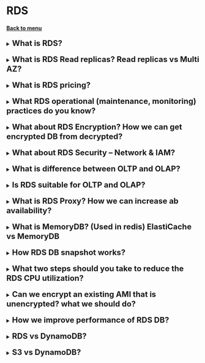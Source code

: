<h1> RDS </h1>
<h4> 

[Back to menu](..%2F..%2FMenu.md)

</h4>

[//]:# (What is RDS?)

<details>
    <summary>
        <b><big><big>
            What is RDS?
        </big></big></b>
    </summary>

RDS stands for Relational Database Service. (Relational Database Service)

**This is a managed database service for databases using SQL as the query language.**

This allows you to create databases in the cloud that are managed by AWS.
Supported languages include:
-Postgres
- MySQL
  -MariaDB
  -Oracle
- Micr. SQL Server
- Aurora (AWS proprietary database)

**Advantage of using RDS over deploying a database on EC2**
- RDS is a managed service
- Automatic change promotion, patch deployment
- Continuous backup and restore with specific timestamp
- Dashboards
- Read replicas to improve read performance
- Multi-AZ setup for disaster recovery (disaster recovery)
- Possibility of scaling (vertical and horizontal)
- Storage with EBS support (gp2 or io1)
- **BUT you cannot connect to your instances via SSH** (Although I did it with MYSQL)

**RDS Backups**
- Daily full database backup (during maintenance period)
- Transaction logs are backed up by RDS every 5 minutes.
- => possibility of recovery at any point in time
  (from oldest backup to 5 minutes ago)
- Shelf life 7 days (can be increased to 35 days)
- **can create DB Snapshots:**
  - Launched manually by the user
  - Save backup for as long as you want

**Automatic storage scaling**
- Helps to increase the storage capacity of your RDS DB instance. Dynamically
- When RDS detects that you are running out of free database
  storage, scales automatically
- Avoid manually scaling database storage.
- You need to set the maximum storage threshold (maximum limit for DB storage)
- Automatically change storage if:
  - Free storage is less than 10% of allocated storage.
  - Storage shortage lasts for at least 5 minutes.
  - 6 hours since last change
  - Useful for applications with unpredictable workloads
  - Supports all RDS database engines (MariaDB, MySQL, PostgreSQL, SQL Server, Oracle)
</details>
<br>

[//]:# (What is RDS Read replicas? Read replicas vs Multi AZ vs Multi-Region deployments?)

<details>
    <summary>
        <b><big><big>
            What is RDS Read replicas? Read replicas vs Multi AZ?
        </big></big></b>
    </summary>

Amazon RDS Read Replicas provide enhanced performance and durability 
for Amazon RDS database (DB) instances. 
They make it easy to elastically scale out beyond the capacity 
constraints of a single DB instance for **read-heavy database workloads**. 

You can create one or more replicas 
of a given source DB Instance and serve high-volume application
read traffic from multiple copies of your data

![img](https://d1.awsstatic.com/asset-repository/read-replicas-scaling-disaster-recovery.3b8da7093daeb1e87426225caf49e32efe7ae01a.png)

Read replicas vs Multi AZ vs Multi-Region deployments

Multi-AZ deployments
  - **Main purpose is high availability**

Multi-Region deployments
  - **Main purpose is disaster recovery and local performance**

Read replicas
  - **Main purpose is scalability**

https://aws.amazon.com/rds/features/read-replicas/?nc1=h_ls

</details>
<br>

[//]:# (What is RDS pricing?)

<details>
    <summary>
        <b><big><big>
            What is RDS pricing?
        </big></big></b>
    </summary>

Amazon charges for RDS hours
For its memory and allocated reserved memory

Also:
AWS **does not charge** for data that goes **within one region**
(for example, there is no charge between us-west-1a and us-west-1b)

If **data goes to different regions, AWS will charge a fee**
(for example between us-west-1a and us-east-1b)

</details>
<br>

[//]:# (What RDS operational [maintenance, monitoring] practices do you know?)

<details>
    <summary>
        <b><big><big>
            What RDS operational (maintenance, monitoring) practices do you know?
        </big></big></b>
    </summary>

Amazon describes the following use cases:
- Advertising technologies (clickstreams, user events and user profiles)
- Games (leader lists, player data stores and game states).
- Retail (online shopping carts, reservation tracking and customer profiles)
- Banking and finance (event-based transaction processing,
  fraud detection and altered data collection).
- Media and entertainment (digital rights management, user storage
  data and metadata repositories).
- Software as a service (SaaS) - content metadata repositories,
  metadata caches and relationship graph data stores.

</details>
<br>

[//]:# (What about RDS Encryption? How we can get encrypted DB from decrypted?)

<details>
    <summary>
        <b><big><big>
            What about RDS Encryption? How we can get encrypted DB from decrypted?
        </big></big></b>
    </summary>

**RDS encryption:**
- Encryption at rest
- Ability to encrypt master and read replicas using AWS KMS - AES-256 encryption.
- Encryption must be defined at startup time. (When creating, 
choose whether to encrypt or not)
- If the master is not encrypted, read replicas cannot be encrypted.
- Transparent Data Encryption TDE is available for Oracle and SQL Server.
  (This is a special encryption method for Microsoft products)

**In-flight encryption**
- SSL certificates for RDS data encryption during flight
- Provide SSL options with a trusted certificate when connecting to the database.
- To force the use of SSL:
  - PostgreSQL: rds.force_ssl=1 in AWS RDS console (parameter groups).
  - MySQL: inside the database:
    GRANT USAGE ON *.* TO 'mysqluser'@'%' REQUIRE SSL;

**RDS encryption operations**
- Encryption of RDS backups
- Snapshots of unencrypted RDS databases are not encrypted.
- Snapshots of encrypted RDS databases are encrypted
- Can copy a snapshot to an encrypted one

**To encrypt an unencrypted RDS database:**
- Create a snapshot of an unencrypted database.
- Copy the photo and enable encryption for the photo.
- Restore database from encrypted snapshot
- Transferring applications to a new database and deleting the old database.

</details>
<br>

[//]:# (What about RDS Security – Network & IAM?)

<details>
    <summary>
        <b><big><big>
            What about RDS Security – Network & IAM?
        </big></big></b>
    </summary>

**Network Security**
- RDS databases are typically deployed on a private subnet rather than a public subnet.
- RDS security works through the use of **security groups**
  (same concept as for EC2 instances) -
  controls which IP/security group can communicate with RDS

**Access Control**
- IAM policies help control who can manage AWS RDS (via the RDS API).
- You can use your traditional username and password to log into the database.
- IAM based authentication can be used to login to RDS MySQL and PostgreSQL.

**RDS - IAM authentication**
- IAM database authentication works with MySQL and PostgreSQL
- You don't need a password, just an authentication token obtained through IAM and RDS API calls
- The authentication token expires after 15 minutes.

**Advantages**
- Network input/output must be encrypted using SSL.
- IAM for centralized user management instead of database
- Can use IAM roles and EC2 instance. profiles for easy integration

</details>
<br>

[//]:# (What is difference between OLTP and OLAP?)

<details>
    <summary>
        <b><big><big>
            What is difference between OLTP and OLAP?
        </big></big></b>
    </summary>

OLTP - Online Transaction Processing - processes data from
  transactions in ral-time

OLAP - Online Analytics Processing - process queries to analuze 
  historical data

</details>
<br>

[//]:# (Is RDS suitable for OLTP and OLAP?)

<details>
    <summary>
        <b><big><big>
            Is RDS suitable for OLTP and OLAP?
        </big></big></b>
    </summary>

Yes for OLTP (because of transactions processing)

No for OLAP (there are another services for processing data analysis (RedShift))

</details>
<br>

[//]:# (What is RDS Proxy? How we can increase ab availability?)

<details>
    <summary>
        <b><big><big>
            What is RDS Proxy? How we can increase ab availability?
        </big></big></b>
    </summary>

RDS Proxy have these pluses: 
- Serverless and scales automatically database connections
- Preserves app connections during failover
- Detects fail-over and routes requests
- Deployable over Multu-AZ

</details>
<br>

[//]:# (What is MemoryDB?)

<details>
    <summary>
        <b><big><big>
            What is MemoryDB? (Used in redis) ElastiCache vs MemoryDB
        </big></big></b>
    </summary>

1. In-Memory Database
2. Use cases - online gaming with millions users
3. MemoryDB vs ElastiCashe
  MemoryDB store whole dataset in memory without database
  ElastiCache is an in-memory cache for DBs
  
</details>
<br>

[//]:# (How RDS DB snapshot works?)

<details>
    <summary>
        <b><big><big>
            How RDS DB snapshot works?
        </big></big></b>
    </summary>

1. User initiated
2. Point-in-time snapshot
3. no retention period
4. used to back up your DB instance to a known state and restore
   to that specific state at any time

</details>
<br>

[//]:# (What two steps should you take to reduce the RDS CPU utilization?)

<details>
    <summary>
        <b><big><big>
            What two steps should you take to reduce the RDS CPU utilization?
        </big></big></b>
    </summary>

1. Create an ElastiCache cluster and use this to cache your most
   frequently read blog posts.
2. Create multiple RDS read replicas and point multiple EC2 
   instances to these read replicas, thereby spreading the load.

Amazon ElastiCache improves the performance of web applications 
  by allowing you to retrieve information from a fast,
  managed, in-memory system, instead of relying entirely on slower 
  disk-based databases.

Amazon RDS Read Replicas make it easy to elastically scale out beyond 
  the capacity constraints of a single DB instance for read-heavy 
  database workloads.

</details>
<br>

[//]:# (Can we encrypt an existing AMI that is unencrypted? what we should do?)

<details>
    <summary>
        <b><big><big>
            Can we encrypt an existing AMI that is unencrypted? what we should do?
        </big></big></b>
    </summary>

You cannot add encryption to an existing AMI. 
Instead, you will need to create a copy and specify that the copy has encryption enabled.

</details>
<br>

[//]:# (How we improve performance of RDS db?)

<details>
    <summary>
        <b><big><big>
            How we improve performance of RDS DB?
        </big></big></b>
    </summary>

- ElastiCache for **Memcached** can be used to improve read performance of databases;
but it does not have the ability to sort and rank query results.
- ElastiCache for **Redis** can be used to improve read performance of databases, 
and it also has the ability to sort and rank query results.
- Add a read replica to improve performance for read queries.
(A read replica will improve performance for read-only queries
to an RDS database.)

</details>
<br>

[//]:# (RDS vs DynamoDB?)

<details>
    <summary>
        <b><big><big>
            RDS vs DynamoDB?
        </big></big></b>
    </summary>

RDS is relative db like MySQL, postgresSQl
  - not so high scalability as DynamoDB
  - Amazon RDS provides a cost-effective way to manage relational databases in the cloud

DynamoDB is a key-value and document database 
that delivers single-digit millisecond performance at any scale.
  - features flexibility, scalability, and performance.
  - offers high availability out of the box with no need for setup or configuration.
  - automatically replicates your data across multiple Availability Zones

https://cloudacademy.com/blog/amazon-rds-vs-dynamodb-12-differences/

</details>
<br>

[//]:# (S3 vs DynamoDB?)

<details>
    <summary>
        <b><big><big>
            S3 vs DynamoDB?
        </big></big></b>
    </summary>

S3 is a storage solution suitable for images, 
documents, and other files or objects that can be accessed 
by multiple users and services.

DynamoDB is a NoSQL database and not a 
suitable place to store images and text documents.

</details>
<br>